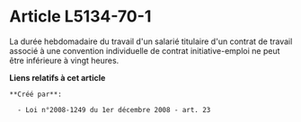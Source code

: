 # Article L5134-70-1

La durée hebdomadaire du travail d'un salarié titulaire d'un contrat de travail associé à une convention individuelle de
contrat initiative-emploi ne peut être inférieure à vingt heures.

**Liens relatifs à cet article**

	**Créé par**:

	  - Loi n°2008-1249 du 1er décembre 2008 - art. 23
